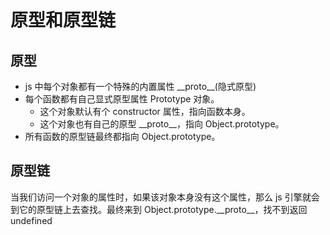 # 原型和原型链

## 原型

- js 中每个对象都有一个特殊的内置属性 \_\_proto\_\_(隐式原型)
- 每个函数都有自己显式原型属性 Prototype 对象。
  - 这个对象默认有个 constructor 属性，指向函数本身。
  - 这个对象也有自己的原型 \_\_proto\_\_，指向 Object.prototype。
- 所有函数的原型链最终都指向 Object.prototype。

## 原型链

当我们访问一个对象的属性时，如果该对象本身没有这个属性，那么 js 引擎就会到它的原型链上去查找。最终来到 Object.prototype.\_\_proto\_\_，找不到返回 undefined
